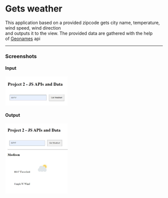 # Gets weather
This application based on a provided zipcode gets city name, temperature, wind speed, wind direction  
and outputs it to the view. The provided data are gathered with the help  
of [Geonames](http://www.geonames.org/) api

---
 ### Screenshots
  <h4 align="left"> Input</h4>
    <img src="./js_get_weather_with_api/screenshots/input.JPG" width="200px">
  <h4 align="left"> Output</h4>
    <img src="./js_get_weather_with_api/screenshots/output.JPG" width="200px">
 
